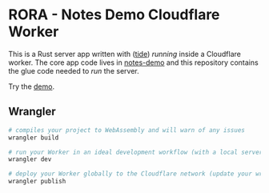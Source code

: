 # RORA - Notes Demo Cloudflare Worker

This is a Rust server app written with ([tide](https://github.com/http-rs/tide)) _running_ inside a Cloudflare
worker. The core app code lives in [notes-demo](https://github.com/rora-rs/notes-demo) and this repository contains the
glue code needed to _run_ the server.

Try the [demo](https://notes-demo-cf-worker.logankeenan.workers.dev/).

## Wrangler

```bash
# compiles your project to WebAssembly and will warn of any issues
wrangler build 

# run your Worker in an ideal development workflow (with a local server, file watcher & more)
wrangler dev

# deploy your Worker globally to the Cloudflare network (update your wrangler.toml file for configuration)
wrangler publish
```
